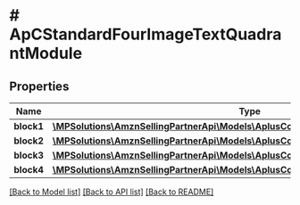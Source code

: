 # # ApCStandardFourImageTextQuadrantModule

## Properties

Name | Type | Description | Notes
------------ | ------------- | ------------- | -------------
**block1** | [**\MPSolutions\AmznSellingPartnerApi\Models\AplusContent\ApCStandardImageTextBlock**](ApCStandardImageTextBlock.md) |  |
**block2** | [**\MPSolutions\AmznSellingPartnerApi\Models\AplusContent\ApCStandardImageTextBlock**](ApCStandardImageTextBlock.md) |  |
**block3** | [**\MPSolutions\AmznSellingPartnerApi\Models\AplusContent\ApCStandardImageTextBlock**](ApCStandardImageTextBlock.md) |  |
**block4** | [**\MPSolutions\AmznSellingPartnerApi\Models\AplusContent\ApCStandardImageTextBlock**](ApCStandardImageTextBlock.md) |  |

[[Back to Model list]](../../README.md#models) [[Back to API list]](../../README.md#endpoints) [[Back to README]](../../README.md)
